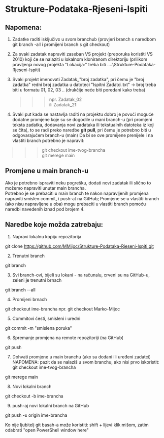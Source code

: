 # Strukture-Podataka-Rjeseni-Ispiti

## Napomena:
1. Zadatke raditi isključivo u svom branchub (provjeri branch s naredbom git branch -all i promijeni branch s git checkout)
2. Za svaki zadatak napraviti zaseban VS projekt (preporuka koristiti VS 2010) koji će se nalaziti u lokalnom kloniranom direktoriju (prilikom pravljenja novog projekta "Lokacija:" treba biti ....\Strukture-Podataka-Rjeseni-Ispiti\)
3. Svaki projekt imenovati Zadatak_"broj zadatka", pri čemu je "broj zadatka" redni broj zadatka u datoteci "Ispitni Zadatci.txt" -> broj treba biti u formatu 01, 02, 03 .. (drukčije neće biti poredani kako treba)

	>>> npr. Zadatak_02  
	>>> ili Zadatak_21  
	
4. Svaki put kada se nastavlja raditi na projektu dobro je povući moguće dodatne promjene koje su se dogodile u mani branch-u (pri promjeni teksta zadatka, dodavanja novi zadataka ili tekstualnih datoteka iz koji se čita), to se radi preko naredbe **git pull**, pri čemu je potrebno biti u odgovarajućem branch-u (main)
Da bi se ove promijene prenijele i na vlastiti branch potrebno je napravit: 
>>> git checkout ime-tvog-brancha  
>>> git merege main


## Promjene u main branch-u
Ako je potrebno ispraviti neku pogrešku, dodati novi zadatak ili slično to možemo napraviti unutar main brancha.  
Potrebno je se prebaciti u main branch te nakon napravljenih promjena napraviti smislen commit, i push-at na GitHub;
Promjene se u vlastiti branch (ako nisu napravljene u oba) mogu prebaciti u vlastiti branch pomoću naredbi navedenih iznad pod brojem 4.

## Naredbe koje možda zatrebaju:

1. Napravi lokalnu kopiju repozitorija

git clone https://github.com/MMijoc/Strukture-Podataka-Rjeseni-Ispiti.git

2. Trenutni branch

git branch

3. Svi branch-ovi, bijeli su lokani - na računalu, crveni su na GitHub-u, zeleni je trenutni brnach

git branch --all

4. Promijeni brnach

git checkout ime-brancha
npr. git checkout Marko-Mijoc

5. Commitovi česti, smisleni i uredni

 git commit -m "smislena poruka"

6. Spremanje promjena na remote repozitoriji (na GitHub)

git push

7. Dohvati promjene u main branchu (ako su dodani ili uređeni zadatci)
NAPOMENA: pazit da se nalaziš u svom branchu, ako nisi prvo iskoristit: git checkout ime-tvog-brancha

 git merege main

8. Novi lokalni branch

 git checkout -b ime-brancha
 
9. push-aj novi lokalni branch na GitHub

 git push -u origin ime-brancha


Ko nije ljubitelj git basah-a može koristiti: shift + lijevi klik mišom, zatim odabrati "open PowerShell window here"
